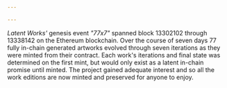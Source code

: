 ```yaml
---

---
```


*Latent Works'* genesis event *"77x7"* spanned block 13302102 through 13338142 on the Ethereum blockchain. Over the course of seven days 77 fully in-chain generated artworks evolved through seven iterations as they were minted from their contract. Each work's iterations and final state was determined on the first mint, but would only exist as a latent in-chain promise until minted. The project gained adequate interest and so all the work editions are now minted and preserved for anyone to enjoy.